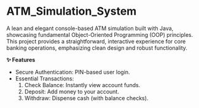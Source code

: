 # ATM_Simulation_System
A lean and elegant console-based ATM simulation built with Java, showcasing fundamental Object-Oriented Programming (OOP) principles. This project provides a straightforward, interactive experience for core banking operations, emphasizing clean design and robust functionality. 

**✨ Features**

- Secure Authentication: PIN-based user login. 
- Essential Transactions:
  1. Check Balance: Instantly view account funds.
  2.  Deposit: Add money to your account.
  3.  Withdraw: Dispense cash (with balance checks).
